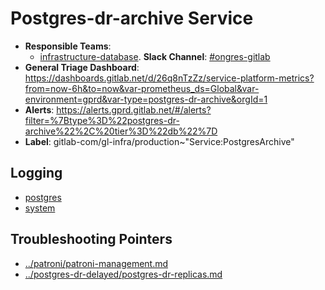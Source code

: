 <!-- MARKER: do not edit this section directly. Edit services/service-catalog.yml then run scripts/generate-docs -->
#  Postgres-dr-archive Service

* **Responsible Teams**:
  * [infrastructure-database](https://about.gitlab.com/handbook/engineering/infrastructure/team/reliability/). **Slack Channel**: [#ongres-gitlab](https://gitlab.slack.com/archives/ongres-gitlab)
* **General Triage Dashboard**: https://dashboards.gitlab.net/d/26q8nTzZz/service-platform-metrics?from=now-6h&to=now&var-prometheus_ds=Global&var-environment=gprd&var-type=postgres-dr-archive&orgId=1
* **Alerts**: https://alerts.gprd.gitlab.net/#/alerts?filter=%7Btype%3D%22postgres-dr-archive%22%2C%20tier%3D%22db%22%7D
* **Label**: gitlab-com/gl-infra/production~"Service:PostgresArchive"

## Logging

* [postgres](https://log.gprd.gitlab.net/goto/0b7a4ff726bfd3e4eb4b51da82979efc)
* [system](https://log.gprd.gitlab.net/goto/4a5ab78f128dcf1b40ad16b75e521609)

## Troubleshooting Pointers

* [../patroni/patroni-management.md](../patroni/patroni-management.md)
* [../postgres-dr-delayed/postgres-dr-replicas.md](../postgres-dr-delayed/postgres-dr-replicas.md)
<!-- END_MARKER -->
